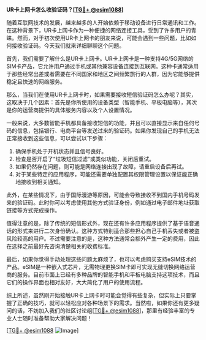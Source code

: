 **UR卡上网卡怎么收验证码？[[TG💪+ @esim1088](https://t.me/s/esim1088)]**

随着互联网技术的发展，越来越多的人开始依赖于移动设备进行日常通讯和工作。在这种背景下，UR卡上网卡作为一种便捷的网络连接工具，受到了许多用户的青睐。然而，对于初次使用UR卡上网卡的朋友来说，可能会遇到一些问题，比如如何接收验证码。今天我们就来详细聊聊这个问题。

首先，我们需要了解什么是UR卡上网卡。UR卡上网卡是一种支持4G/5G网络的SIM卡产品，它允许用户通过手机或其他兼容设备连接到互联网。这种卡通常适用于那些经常出差或者需要在不同国家和地区之间频繁旅行的人群，因为它能够提供稳定且快速的网络服务。

那么，当我们在使用UR卡上网卡时，如果需要接收短信验证码怎么办呢？其实，这取决于几个因素：首先是你所使用的设备类型（智能手机、平板电脑等），其次是你的运营商提供的具体服务内容以及个人设置情况。

一般来说，大多数智能手机都具备接收短信的功能，并且可以直接显示来自任何号码的信息，包括银行、电商平台等发送过来的验证码。如果你发现自己的手机无法正常接收到这些信息，可以尝试以下步骤：

1. 确保手机处于开机状态并且信号良好。
2. 检查是否开启了“垃圾短信过滤”或类似功能，关闭后重试。
3. 如果仍然存在问题，则可能是网络连接出现了故障，请重启设备后再试。
4. 对于某些特定的应用程序，可能还需要单独配置其权限管理设置以保证能正确地接收到相关通知。

此外，在某些情况下，由于国际漫游等原因，可能会导致接收不到国内手机号码发来的验证码。此时你可以考虑使用其他方式验证身份，例如通过电子邮件地址获取链接等方式完成操作。

值得注意的是，除了传统的短信形式外，现在还有许多应用程序提供了基于语音通话的形式来进行二次身份确认。这种方式特别适合那些担心自己手机丢失或者被盗风险较高的用户。不过需要注意的是，这种方法通常会额外产生一定的费用，因此在选择之前最好先咨询清楚相关的收费标准。

最后，如果你觉得手动处理这些问题太麻烦了，也可以考虑购买支持eSIM技术的产品。eSIM是一种嵌入式芯片，无需物理更换SIM卡即可实现无缝切换网络运营商的服务。目前市面上已经有多种品牌的智能手机和平板电脑支持这项技术，而且它们的操作界面也相对友好，大大简化了用户的使用流程。

综上所述，虽然刚开始接触UR卡上网卡时可能会觉得有些复杂，但实际上只要掌握了正确的技巧，就可以轻松应对各种场景下的需求。当然啦，如果你还有更多疑问的话，不妨加入我们的社区讨论组[[TG💪+ @esim1088](https://t.me/s/esim1088)]，那里有经验丰富的专业人士随时准备帮助大家解决问题！

[[TG💪+ @esim1088](https://t.me/s/esim1088) ![Image](https://i.postimg.cc/4NQfJmqS/Snipaste-2025-05-13-00-14-12.png)]